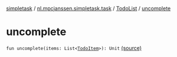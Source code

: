 [simpletask](../../index.md) / [nl.mpcjanssen.simpletask.task](../index.md) / [TodoList](index.md) / [uncomplete](.)

# uncomplete

`fun uncomplete(items: List<`[`TodoItem`](../../nl.mpcjanssen.simpletask.dao.gentodo/-todo-item/index.md)`>): Unit` [(source)](https://github.com/mpcjanssen/simpletask-android/blob/master/src/main/java/nl/mpcjanssen/simpletask/task/TodoList.kt#L169)